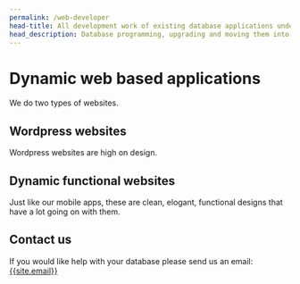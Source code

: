 ```yaml
---
permalink: /web-developer
head-title: All development work of existing database applications undertaken.
head_description: Database programming, upgrading and moving them into the cloud 
---
```

# <i class="fas fa-laptop-code icon-dev" ></i> Dynamic web based applications

We do two types of websites.

## Wordpress websites
Wordpress websites are high on design.

## Dynamic functional websites
Just like our mobile apps, these are clean, elogant, functional designs that have a lot going on with them. 

## Contact us
If you would like help with your database please send us an email: [{{site.email}}](mailto:{{site.email}})
